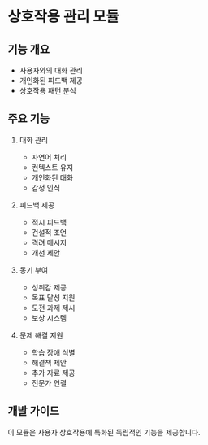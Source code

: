 # 상호작용 관리 모듈

## 기능 개요
- 사용자와의 대화 관리
- 개인화된 피드백 제공
- 상호작용 패턴 분석

## 주요 기능
1. 대화 관리
   - 자연어 처리
   - 컨텍스트 유지
   - 개인화된 대화
   - 감정 인식

2. 피드백 제공
   - 적시 피드백
   - 건설적 조언
   - 격려 메시지
   - 개선 제안

3. 동기 부여
   - 성취감 제공
   - 목표 달성 지원
   - 도전 과제 제시
   - 보상 시스템

4. 문제 해결 지원
   - 학습 장애 식별
   - 해결책 제안
   - 추가 자료 제공
   - 전문가 연결

## 개발 가이드
이 모듈은 사용자 상호작용에 특화된 독립적인 기능을 제공합니다.